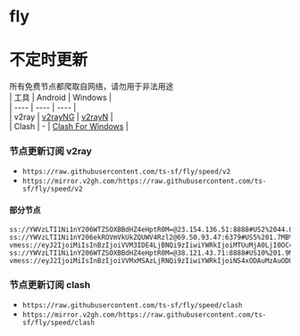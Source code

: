# fly
# 不定时更新
所有免费节点都爬取自网络，请勿用于非法用途  
|  工具  | Android  | Windows  |  
|  ----  | ----   | ----  |  
| v2ray  | [v2rayNG](https://github.com/2dust/v2rayNG/releases) | [v2rayN](https://github.com/2dust/v2rayN/releases) |  
| Clash  | - | [Clash For Windows](https://github.com/2dust/clashN/releases) | 
  
### 节点更新订阅  v2ray
- `https://raw.githubusercontent.com/ts-sf/fly/speed/v2`  
- `https://mirror.v2gh.com/https://raw.githubusercontent.com/ts-sf/fly/speed/v2`  

#### 部分节点  
``` 
ss://YWVzLTI1Ni1nY206WTZSOXBBdHZ4eHptR0M=@23.154.136.51:8888#US2%2044.0KB%2Fs
ss://YWVzLTI1Ni1nY206ekROVmVkUkZQUWV4Rzl2@69.50.93.47:6379#US5%201.7MB%2Fs
vmess://eyJ2IjoiMiIsInBzIjoiVVM3IDE4LjBNQi9zIiwiYWRkIjoiMTUuMjA0LjI0OC45MiIsInBvcnQiOiIzMDU2MiIsImlkIjoiODI0NjY3MTUtNmE1OC00MDQ2LWEzNjMtYTBkMThlNWIyYWI0IiwiYWlkIjoiMCIsInNjeSI6ImF1dG8iLCJuZXQiOiJ0Y3AiLCJ0eXBlIjoibm9uZSIsImhvc3QiOiIiLCJwYXRoIjoiIiwidGxzIjoiIiwic25pIjoiIiwidGVzdF9uYW1lIjoiVVM3In0=
ss://YWVzLTI1Ni1nY206WTZSOXBBdHZ4eHptR0M=@38.121.43.71:8888#US10%201.9MB%2Fs
vmess://eyJ2IjoiMiIsInBzIjoiVVMxMSAzLjRNQi9zIiwiYWRkIjoiNS4xODAuMzAuODUiLCJwb3J0IjoiMTg1OTgiLCJpZCI6ImJmMjZmMmZiLTlkMmEtNDliNi04NTI3LTgyZThhYmEzYTlhOSIsImFpZCI6IjAiLCJzY3kiOiJhdXRvIiwibmV0IjoidGNwIiwidHlwZSI6Im5vbmUiLCJob3N0IjoiIiwicGF0aCI6Ii8iLCJ0bHMiOiIiLCJzbmkiOiIiLCJ0ZXN0X25hbWUiOiJVUzExIn0=
```
### 节点更新订阅  clash
- `https://raw.githubusercontent.com/ts-sf/fly/speed/clash`  
- `https://mirror.v2gh.com/https://raw.githubusercontent.com/ts-sf/fly/speed/clash`  


